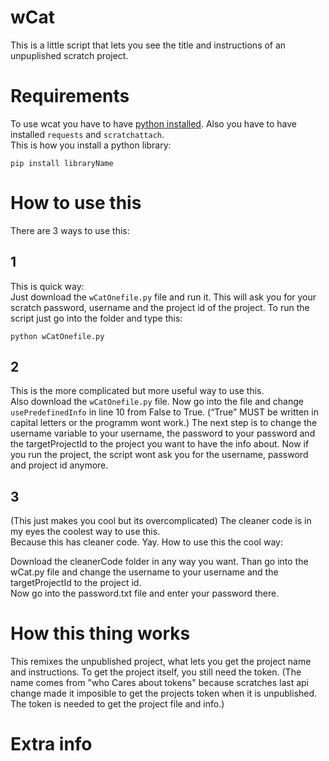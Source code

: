 # wCat
This is a little script that lets you see the title and instructions of an unpuplished scratch project.
# Requirements
To use wcat you have to have [python installed](https://www.python.org/downloads/).
Also you have to have installed `requests` and `scratchattach`.   
This is how you install a python library:
```
pip install libraryName
```
# How to use this
There are 3 ways to use this:

## 1
This is quick way:  
Just download the `wCatOnefile.py` file and run it. This will ask you for your scratch password, username and the project id of the project.
To run the script just go into the folder and type this:
```
python wCatOnefile.py
```
## 2
This is the more complicated but more useful way to use this.  
Also download the `wCatOnefile.py` file.
Now go into the file and change `usePredefinedInfo` in line 10 from False to True. (“True” MUST be written in capital letters or the programm wont work.)
The next step is to change the username variable to your username, the password to your password and the targetProjectId to the project you want to have the info about.
Now if you run the project, the script wont ask you for the username, password and project id anymore.

## 3
(This just makes you cool but its overcomplicated)
The cleaner code is in my eyes the coolest way to use this.  
Because this has cleaner code. Yay.
How to use this the cool way:

Download the cleanerCode folder in any way you want. Than go into the wCat.py file and change the username to your username and the targetProjectId to the project id.  
Now go into the password.txt file and enter your password there.

# How this thing works
This remixes the unpublished project, what lets you get the project name and instructions. To get the project itself, you still need the token.
(The name comes from "who Cares about tokens" because scratches last api change made it imposible to get the projects token when it is unpublished. The token is needed to get the project file and info.)

# Extra info
